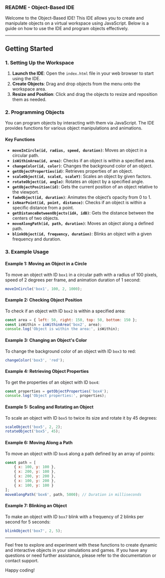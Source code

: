 ### README - Object-Based IDE

Welcome to the Object-Based IDE! This IDE allows you to create and manipulate objects on a virtual workspace using JavaScript. Below is a guide on how to use the IDE and program objects effectively.

---

## Getting Started

### 1. Setting Up the Workspace

1. **Launch the IDE**: Open the `index.html` file in your web browser to start using the IDE.
2. **Create Objects**: Drag and drop objects from the menu onto the workspace area.
3. **Resize and Position**: Click and drag the objects to resize and reposition them as needed.

### 2. Programming Objects

You can program objects by interacting with them via JavaScript. The IDE provides functions for various object manipulations and animations.

#### Key Functions

- **`moveInCircle(id, radius, speed, duration)`**: Moves an object in a circular path.
- **`isWithinArea(id, area)`**: Checks if an object is within a specified area.
- **`changeColor(id, color)`**: Changes the background color of an object.
- **`getObjectProperties(id)`**: Retrieves properties of an object.
- **`scaleObject(id, scaleX, scaleY)`**: Scales an object by given factors.
- **`rotateObject(id, angle)`**: Rotates an object by a specified angle.
- **`getObjectPosition(id)`**: Gets the current position of an object relative to the viewport.
- **`fadeObject(id, duration)`**: Animates the object’s opacity from 0 to 1.
- **`isNearPoint(id, point, distance)`**: Checks if an object is within a specific distance from a point.
- **`getDistanceBetweenObjects(idA, idB)`**: Gets the distance between the centers of two objects.
- **`moveAlongPath(id, path, duration)`**: Moves an object along a defined path.
- **`blinkObject(id, frequency, duration)`**: Blinks an object with a given frequency and duration.

### 3. Example Usage

#### Example 1: Moving an Object in a Circle

To move an object with ID `box1` in a circular path with a radius of 100 pixels, speed of 2 degrees per frame, and animation duration of 1 second:

```javascript
moveInCircle('box1', 100, 2, 1000);
```

#### Example 2: Checking Object Position

To check if an object with ID `box2` is within a specified area:

```javascript
const area = { left: 50, right: 150, top: 50, bottom: 150 };
const isWithin = isWithinArea('box2', area);
console.log('Object is within the area:', isWithin);
```

#### Example 3: Changing an Object's Color

To change the background color of an object with ID `box3` to red:

```javascript
changeColor('box3', 'red');
```

#### Example 4: Retrieving Object Properties

To get the properties of an object with ID `box4`:

```javascript
const properties = getObjectProperties('box4');
console.log('Object properties:', properties);
```

#### Example 5: Scaling and Rotating an Object

To scale an object with ID `box5` to twice its size and rotate it by 45 degrees:

```javascript
scaleObject('box5', 2, 2);
rotateObject('box5', 45);
```

#### Example 6: Moving Along a Path

To move an object with ID `box6` along a path defined by an array of points:

```javascript
const path = [
    { x: 100, y: 100 },
    { x: 200, y: 100 },
    { x: 200, y: 200 },
    { x: 100, y: 200 },
    { x: 100, y: 100 }
];
moveAlongPath('box6', path, 5000); // Duration in milliseconds
```

#### Example 7: Blinking an Object

To make an object with ID `box7` blink with a frequency of 2 blinks per second for 5 seconds:

```javascript
blinkObject('box7', 2, 5);
```

---

Feel free to explore and experiment with these functions to create dynamic and interactive objects in your simulations and games. If you have any questions or need further assistance, please refer to the documentation or contact support.

Happy coding!
